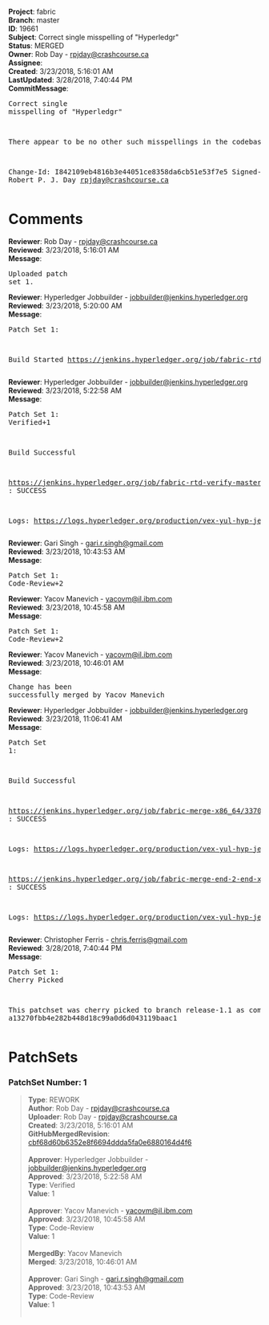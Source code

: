 <strong>Project</strong>: fabric<br><strong>Branch</strong>: master<br><strong>ID</strong>: 19661<br><strong>Subject</strong>: Correct single misspelling of "Hyperledgr"<br><strong>Status</strong>: MERGED<br><strong>Owner</strong>: Rob Day - rpjday@crashcourse.ca<br><strong>Assignee</strong>:<br><strong>Created</strong>: 3/23/2018, 5:16:01 AM<br><strong>LastUpdated</strong>: 3/28/2018, 7:40:44 PM<br><strong>CommitMessage</strong>:<br><pre>Correct single misspelling of "Hyperledgr"

There appear to be no other such misspellings in the codebase.

Change-Id: I842109eb4816b3e44051ce8358da6cb51e53f7e5
Signed-off-by: Robert P. J. Day <rpjday@crashcourse.ca>
</pre><h1>Comments</h1><strong>Reviewer</strong>: Rob Day - rpjday@crashcourse.ca<br><strong>Reviewed</strong>: 3/23/2018, 5:16:01 AM<br><strong>Message</strong>: <pre>Uploaded patch set 1.</pre><strong>Reviewer</strong>: Hyperledger Jobbuilder - jobbuilder@jenkins.hyperledger.org<br><strong>Reviewed</strong>: 3/23/2018, 5:20:00 AM<br><strong>Message</strong>: <pre>Patch Set 1:

Build Started https://jenkins.hyperledger.org/job/fabric-rtd-verify-master/394/</pre><strong>Reviewer</strong>: Hyperledger Jobbuilder - jobbuilder@jenkins.hyperledger.org<br><strong>Reviewed</strong>: 3/23/2018, 5:22:58 AM<br><strong>Message</strong>: <pre>Patch Set 1: Verified+1

Build Successful 

https://jenkins.hyperledger.org/job/fabric-rtd-verify-master/394/ : SUCCESS

Logs: https://logs.hyperledger.org/production/vex-yul-hyp-jenkins-3/fabric-rtd-verify-master/394</pre><strong>Reviewer</strong>: Gari Singh - gari.r.singh@gmail.com<br><strong>Reviewed</strong>: 3/23/2018, 10:43:53 AM<br><strong>Message</strong>: <pre>Patch Set 1: Code-Review+2</pre><strong>Reviewer</strong>: Yacov Manevich - yacovm@il.ibm.com<br><strong>Reviewed</strong>: 3/23/2018, 10:45:58 AM<br><strong>Message</strong>: <pre>Patch Set 1: Code-Review+2</pre><strong>Reviewer</strong>: Yacov Manevich - yacovm@il.ibm.com<br><strong>Reviewed</strong>: 3/23/2018, 10:46:01 AM<br><strong>Message</strong>: <pre>Change has been successfully merged by Yacov Manevich</pre><strong>Reviewer</strong>: Hyperledger Jobbuilder - jobbuilder@jenkins.hyperledger.org<br><strong>Reviewed</strong>: 3/23/2018, 11:06:41 AM<br><strong>Message</strong>: <pre>Patch Set 1:

Build Successful 

https://jenkins.hyperledger.org/job/fabric-merge-x86_64/3370/ : SUCCESS

Logs: https://logs.hyperledger.org/production/vex-yul-hyp-jenkins-3/fabric-merge-x86_64/3370

https://jenkins.hyperledger.org/job/fabric-merge-end-2-end-x86_64/2042/ : SUCCESS

Logs: https://logs.hyperledger.org/production/vex-yul-hyp-jenkins-3/fabric-merge-end-2-end-x86_64/2042</pre><strong>Reviewer</strong>: Christopher Ferris - chris.ferris@gmail.com<br><strong>Reviewed</strong>: 3/28/2018, 7:40:44 PM<br><strong>Message</strong>: <pre>Patch Set 1: Cherry Picked

This patchset was cherry picked to branch release-1.1 as commit a13270fbb4e282b448d18c99a0d6d043119baac1</pre><h1>PatchSets</h1><h3>PatchSet Number: 1</h3><blockquote><strong>Type</strong>: REWORK<br><strong>Author</strong>: Rob Day - rpjday@crashcourse.ca<br><strong>Uploader</strong>: Rob Day - rpjday@crashcourse.ca<br><strong>Created</strong>: 3/23/2018, 5:16:01 AM<br><strong>GitHubMergedRevision</strong>: [cbf68d60b6352e8f6694ddda5fa0e6880164d4f6](https://github.com/hyperledger/fabric/commit/cbf68d60b6352e8f6694ddda5fa0e6880164d4f6)<br><br><strong>Approver</strong>: Hyperledger Jobbuilder - jobbuilder@jenkins.hyperledger.org<br><strong>Approved</strong>: 3/23/2018, 5:22:58 AM<br><strong>Type</strong>: Verified<br><strong>Value</strong>: 1<br><br><strong>Approver</strong>: Yacov Manevich - yacovm@il.ibm.com<br><strong>Approved</strong>: 3/23/2018, 10:45:58 AM<br><strong>Type</strong>: Code-Review<br><strong>Value</strong>: 1<br><br><strong>MergedBy</strong>: Yacov Manevich<br><strong>Merged</strong>: 3/23/2018, 10:46:01 AM<br><br><strong>Approver</strong>: Gari Singh - gari.r.singh@gmail.com<br><strong>Approved</strong>: 3/23/2018, 10:43:53 AM<br><strong>Type</strong>: Code-Review<br><strong>Value</strong>: 1<br><br></blockquote>